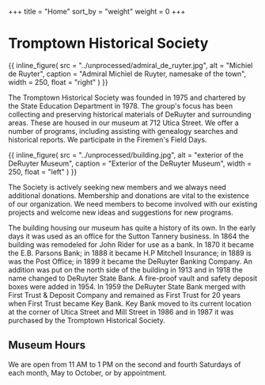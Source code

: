 +++
title = "Home"
sort_by = "weight"
weight = 0
+++

# Tromptown Historical Society

{{ inline_figure(
    src = "../unprocessed/admiral_de_ruyter.jpg",
    alt = "Michiel de Ruyter",
    caption = "Admiral Michiel de Ruyter, namesake of the town",
    width = 250,
    float = "right"
) }}

The Tromptown Historical Society was founded in 1975 and chartered by the State
Education Department in 1978. The group's focus has been collecting and
preserving historical materials of DeRuyter and surrounding areas. These are
housed in our museum at 712 Utica Street. We offer a number of programs,
including assisting with genealogy searches and historical reports. We
participate in the Firemen's Field Days.

{{ inline_figure(
    src = "../unprocessed/building.jpg",
    alt = "exterior of the DeRuyter Museum",
    caption = "Exterior of the DeRuyter Museum",
    width = 250,
    float = "left"
) }}

The Society is actively seeking new members and we always need additional
donations. Membership and donations are vital to the existence of our
organization. We need members to become involved with our existing projects and
welcome new ideas and suggestions for new programs.

The building housing our museum has quite a history of its own. In the early
days it was used as an office for the Sutton Tannery business. In 1864 the
building was remodeled for John Rider for use as a bank. In 1870 it became the
E.B. Parsons Bank; in 1888 it became H.P Mitchell Insurance; in 1889 is was the
Post Office; in 1899 it became the DeRuyter Banking Company. An addition was put
on the north side of the building in 1913 and in 1918 the name changed to
DeRuyter State Bank. A fire-proof vault and safety deposit boxes were added
in 1954. In 1959 the DeRuyter State Bank merged with First Trust & Deposit
Company and remained as First Trust for 20 years when First Trust became Key
Bank. Key Bank moved to its current location at the corner of Utica Street and
Mill Street in 1986 and in 1987 it was purchased by the Tromptown Historical
Society.

## Museum Hours

We are open from 11 AM to 1 PM on the second and fourth Saturdays of each month,
May to October, or by appointment.
